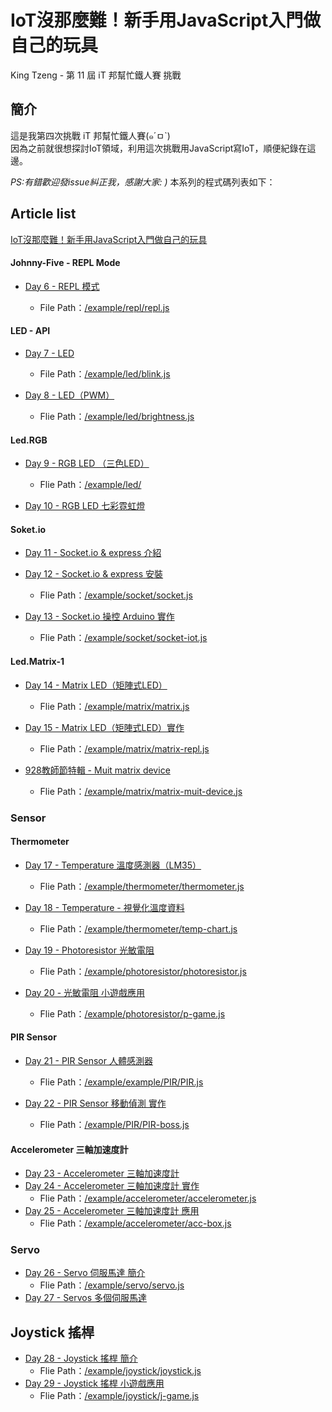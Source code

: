 # IoT沒那麼難！新手用JavaScript入門做自己的玩具
King Tzeng - 第 11 屆 iT 邦幫忙鐵人賽 挑戰

## 簡介
這是我第四次挑戰 iT 邦幫忙鐵人賽(๑´ㅁ`)   
因為之前就很想探討IoT領域，利用這次挑戰用JavaScript寫IoT，順便紀錄在這邊。  

_PS:有錯歡迎發issue糾正我，感謝大家: )_
本系列的程式碼列表如下：  
## Article list  

[IoT沒那麼難！新手用JavaScript入門做自己的玩具](https://ithelp.ithome.com.tw/users/20103130/ironman/2125)  

#### Johnny-Five - REPL Mode
- [Day 6 - REPL 模式](https://ithelp.ithome.com.tw/articles/10218528)  

  - File Path：[/example/repl/repl.js](https://github.com/tinatyc/2019ironman-JS-IoT/blob/master/example/repl/repl.js)

#### LED - API  
  - [Day 7 - LED](https://ithelp.ithome.com.tw/articles/10218944)  
    - File Path：[/example/led/blink.js](https://github.com/tinatyc/2019ironman-JS-IoT/blob/master/example/led/blink.js)   
  
  - [Day 8 - LED（PWM）](https://github.com/tinatyc/2019ironman-JS-IoT/blob/master/example/led/brightness.js)
    -  Flie Path：[/example/led/brightness.js](https://github.com/tinatyc/2019ironman-JS-IoT/blob/master/example/led/brightness.js)  
  
#### Led.RGB
  - [Day 9 - RGB LED （三色LED）](https://ithelp.ithome.com.tw/articles/10220023)
    -  Flie Path：[/example/led/](https://github.com/tinatyc/2019ironman-JS-IoT/blob/master/example/led/RGBLed.js)  
  
  - [Day 10 - RGB LED 七彩霓虹燈](https://github.com/tinatyc/2019ironman-JS-IoT/blob/master/example/led/RGBLed-rainbow.js)  
  
#### <sapn>Soket.io</span>  
- [Day 11 - Socket.io & express 介紹](https://ithelp.ithome.com.tw/articles/10220895)  
- [Day 12 - Socket.io & express 安裝](https://ithelp.ithome.com.tw/articles/10221363)  
  
  - Flie Path：[/example/socket/socket.js](https://github.com/tinatyc/2019ironman-JS-IoT/blob/master/example/socket/socket.js)   
- [Day 13 - Socket.io 操控 Arduino 實作](https://ithelp.ithome.com.tw/articles/10221822)
  -  Flie Path：[/example/socket/socket-iot.js](https://github.com/tinatyc/2019ironman-JS-IoT/blob/master/example/socket/socket-iot.js)
  
#### Led.Matrix-1  
- [Day 14 - Matrix LED（矩陣式LED）](https://ithelp.ithome.com.tw/articles/10222299)  
  -  Flie Path：[/example/matrix/matrix.js](https://github.com/tinatyc/2019ironman-JS-IoT/blob/master/example/matrix/matrix.js)  
  
- [Day 15 - Matrix LED（矩陣式LED）實作](https://ithelp.ithome.com.tw/articles/10222854)
  -  Flie Path：[/example/matrix/matrix-repl.js](https://github.com/tinatyc/2019ironman-JS-IoT/blob/master/example/matrix/matrix-repl.js)
- [928教師節特輯 -  Muit matrix device](https://ithelp.ithome.com.tw/articles/10221470)
  - Flie Path：[/example/matrix/matrix-muit-device.js](https://github.com/tinatyc/2019ironman-JS-IoT/blob/master/example/matrix/matrix-muit-device.js)  
  
### Sensor

#### Thermometer
- [Day 17 - Temperature 溫度感測器（LM35）](https://ithelp.ithome.com.tw/articles/10223640)  
  - Flie Path：[/example/thermometer/thermometer.js](https://github.com/tinatyc/2019ironman-JS-IoT/blob/master/example/thermometer/thermometer.js)    
  
- [Day 18 - Temperature - 視覺化溫度資料](https://ithelp.ithome.com.tw/articles/10224046)  
  - Flie Path：[/example/thermometer/temp-chart.js](https://github.com/tinatyc/2019ironman-JS-IoT/blob/master/example/thermometer/temp-chart.js)  
- [Day 19 - Photoresistor 光敏電阻](https://ithelp.ithome.com.tw/articles/10224460)
  - Flie Path：[/example/photoresistor/photoresistor.js](https://github.com/tinatyc/2019ironman-JS-IoT/blob/master/example/photoresistor/photoresistor.js)  
- [Day 20 - 光敏電阻 小遊戲應用](https://ithelp.ithome.com.tw/articles/10224828)  
  - Flie Path：[/example/photoresistor/p-game.js](https://github.com/tinatyc/2019ironman-JS-IoT/blob/master/example/photoresistor/p-game.js)  
  
#### PIR Sensor
- [Day 21 - PIR Sensor 人體感測器](https://ithelp.ithome.com.tw/articles/10225375)  
  -  Flie Path：[/example/example/PIR/PIR.js](https://github.com/tinatyc/2019ironman-JS-IoT/blob/master/example/PIR/PIR.js)
- [Day 22 - PIR Sensor 移動偵測 實作](https://ithelp.ithome.com.tw/articles/10225765)  
  
  -  Flie Path：[/example/PIR/PIR-boss.js](https://[github.com/tinatyc/2019ironman-JS-IoT/blob/master/example/photoresistor/p-game.js](https://github.com/tinatyc/2019ironman-JS-IoT/blob/master/example/PIR/PIR-boss.js))

#### Accelerometer 三軸加速度計
  - [Day 23 - Accelerometer 三軸加速度計](https://ithelp.ithome.com.tw/articles/10226147)
  - [Day 24 - Accelerometer 三軸加速度計 實作](https://ithelp.ithome.com.tw/articles/10226434)  
    - Flie Path：[/example/accelerometer/accelerometer.js](https://github.com/tinatyc/2019ironman-JS-IoT/blob/master/example/accelerometer/accelerometer.js)  
  - [Day 25 - Accelerometer 三軸加速度計 應用](https://ithelp.ithome.com.tw/articles/10226894)  
    - Flie Path：[/example/accelerometer/acc-box.js](https://github.com/tinatyc/2019ironman-JS-IoT/blob/master/example/accelerometer/acc-box.js)  

### Servo  
  - [Day 26 - Servo 伺服馬達 簡介](https://ithelp.ithome.com.tw/articles/10227218)  
    - Flie Path：[/example/servo/servo.js](https://github.com/tinatyc/2019ironman-JS-IoT/blob/master/example/servo/servo.js)
  - [Day 27 - Servos 多個伺服馬達](https://ithelp.ithome.com.tw/articles/10227448)  

## Joystick 搖桿
  - [Day 28 - Joystick 搖桿 簡介](https://ithelp.ithome.com.tw/articles/10227762)  
    - Flie Path：[/example/joystick/joystick.js](https://github.com/tinatyc/2019ironman-JS-IoT/blob/master/example/joystick/joystick.js)
  - [Day 29 - Joystick 搖桿 小遊戲應用](https://ithelp.ithome.com.tw/articles/10228008)  
    - Flie Path：[/example/joystick/j-game.js](https://github.com/tinatyc/2019ironman-JS-IoT/blob/master/example/joystick/j-game.js)
